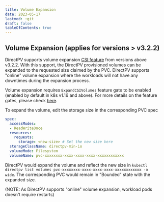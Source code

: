 ```yaml
---
title: Volume Expansion
date: 2023-05-17
lastmod: :git
draft: false
tableOfContents: true
---
```


Volume Expansion (applies for versions > v3.2.2)
----------------

DirectPV supports volume expansion [CSI feature](https://kubernetes-csi.github.io/docs/volume-expansion.html) from versions above v3.2.2. With this support, the DirectPV provisioned volumes can be expanded to the requested size claimed by the PVC. DirectPV supports "online" volume expansion where the workloads will not have any downtimes during the expansion process.

Volume expansion requires `ExpandCSIVolumes` feature gate to be enabled (enabled by default in k8s v1.16 and above). For more details on the feature gates, please check [here](https://kubernetes.io/docs/reference/command-line-tools-reference/feature-gates/).

To expand the volume, edit the storage size in the corresponding PVC spec

```yaml
spec:
  accessModes:
  - ReadWriteOnce
  resources:
    requests:
      storage: <new-size> # Set the new size here
  storageClassName: directpv-min-io
  volumeMode: Filesystem
  volumeName: pvc-xxxxxxxx-xxxx-xxxx-xxxx-xxxxxxxxxxxx
```

DirectPV would expand the volume and reflect the new size in `kubectl directpv list volumes pvc-xxxxxxxx-xxxx-xxxx-xxxx-xxxxxxxxxxxx -o wide`. The corresponding PVC would remain in "Bounded" state with the expanded size.

(NOTE: As DirectPV supports "online" volume expansion, workload pods doesn't require restarts)
